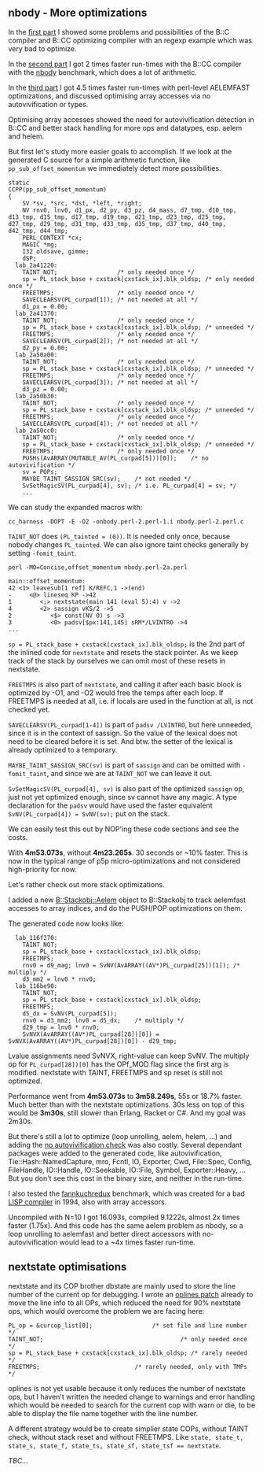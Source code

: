 nbody - More optimizations
--------------------------

In the [first part](http://blogs.perl.org/users/rurban/2012/09/optimizing-compiler-benchmarks-part-1.html)
I showed some problems and possibilities of the B::C compiler and
B::CC optimizing compiler with an regexp example which was very bad to
optimize.

In the [second part](http://blogs.perl.org/users/rurban/2012/10/optimizing-compiler-benchmarks-part-2.html)
I got 2 times faster run-times with the B::CC compiler with the
[nbody](http://shootout.alioth.debian.org/u32/performance.php?test=nbody) benchmark, which does a lot of arithmetic.

In the [third part](http://blogs.perl.org/users/rurban/2012/10/optimizing-compiler-benchmarks-part-3.html)
I got 4.5 times faster run-times with perl-level AELEMFAST optimizations, and discussed optimising array accesses
via no autovivification or types.

Optimising array accesses showed the need for autovivification detection in B::CC and better stack
handling for more ops and datatypes, esp. aelem and helem. 

But first let's study more easier goals to accomplish. If we look at
the generated C source for a simple arithmetic function, like
`pp_sub_offset_momentum` we immediately detect more possibilities.

    static
    CCPP(pp_sub_offset_momentum)
    {
    	SV *sv, *src, *dst, *left, *right;
    	NV rnv0, lnv0, d1_px, d2_py, d3_pz, d4_mass, d7_tmp, d10_tmp, d13_tmp, d15_tmp, d17_tmp, d19_tmp, d21_tmp, d23_tmp, d25_tmp, d27_tmp, d29_tmp, d31_tmp, d33_tmp, d35_tmp, d37_tmp, d40_tmp, d42_tmp, d44_tmp;
    	PERL_CONTEXT *cx;
    	MAGIC *mg;
    	I32 oldsave, gimme;
    	dSP;
      lab_2a41220:
    	TAINT_NOT;                 /* only needed once */
    	sp = PL_stack_base + cxstack[cxstack_ix].blk_oldsp; /* only needed once */
    	FREETMPS;                  /* only needed once */
    	SAVECLEARSV(PL_curpad[1]); /* not needed at all */
    	d1_px = 0.00;
      lab_2a41370:
    	TAINT_NOT;                 /* only needed once */
    	sp = PL_stack_base + cxstack[cxstack_ix].blk_oldsp; /* unneeded */
    	FREETMPS;                  /* only needed once */
    	SAVECLEARSV(PL_curpad[2]); /* not needed at all */
    	d2_py = 0.00;
      lab_2a50a00:
    	TAINT_NOT;                 /* only needed once */
    	sp = PL_stack_base + cxstack[cxstack_ix].blk_oldsp; /* unneeded */
    	FREETMPS;                  /* only needed once */
    	SAVECLEARSV(PL_curpad[3]); /* not needed at all */
    	d3_pz = 0.00;
      lab_2a50b30:
    	TAINT_NOT;                 /* only needed once */
    	sp = PL_stack_base + cxstack[cxstack_ix].blk_oldsp; /* unneeded */
    	FREETMPS;                  /* only needed once */
    	SAVECLEARSV(PL_curpad[4]); /* not needed at all */
      lab_2a50cc0:
    	TAINT_NOT;                 /* only needed once */
    	sp = PL_stack_base + cxstack[cxstack_ix].blk_oldsp; /* unneeded */
    	FREETMPS;                  /* only needed once */
    	PUSHs(AvARRAY(MUTABLE_AV(PL_curpad[5]))[0]);	/* no autovivification */
    	sv = POPs;
    	MAYBE_TAINT_SASSIGN_SRC(sv);    /* not needed */
    	SvSetMagicSV(PL_curpad[4], sv); /* i.e. PL_curpad[4] = sv; */
        ...

We can study the expanded macros with:

    cc_harness -DOPT -E -O2 -onbody.perl-2.perl-1.i nbody.perl-2.perl.c

`TAINT_NOT` does `(PL_tainted = (0))`. It is needed only once, because nobody
changes `PL_tainted`. We can also ignore taint checks generally by setting `-fomit_taint`.

    perl -MO=Concise,offset_momentum nbody.perl-2a.perl

    main::offset_momentum:
    42 <1> leavesub[1 ref] K/REFC,1 ->(end)
    -     <@> lineseq KP ->42
    1        <;> nextstate(main 141 (eval 5):4) v ->2
    4        <2> sassign vKS/2 ->5
    2           <$> const(NV 0) s ->3
    3           <0> padsv[$px:141,145] sRM*/LVINTRO ->4
    ...

`sp = PL_stack_base + cxstack[cxstack_ix].blk_oldsp;` is the 2nd part of the inlined code for 
`nextstate` and resets the stack pointer. As we keep track of the stack by ourselves we can
omit most of these resets in nextstate.

`FREETMPS` is also part of `nextstate`, and calling it after each basic
block is optimized by -O1, and -O2 would free the temps after each
loop.  If FREETMPS is needed at all, i.e. if locals are used in the
function at all, is not checked yet.

`SAVECLEARSV(PL_curpad[1-4])` is part of `padsv /LVINTRO`, but here unneeded, since
it is in the context of sassign. So the value of the lexical does not need to be cleared
before it is set. And btw. the setter of the lexical is already optimized to a temporary.

`MAYBE_TAINT_SASSIGN_SRC(sv)` is part of `sassign` and can be omitted with `-fomit_taint`,
and since we are at `TAINT_NOT` we can leave it out.

`SvSetMagicSV(PL_curpad[4], sv)` is also part of the optimized `sassign` op, just not
yet optimized enough, since sv cannot have any magic. A type declaration for the `padsv`
would have used the faster equivalent `SvNV(PL_curpad[4]) = SvNV(sv);` put on the stack.

We can easily test this out by NOP'ing these code sections and see the costs.

With **4m53.073s**, without **4m23.265s**. 30 seconds or ~10% faster. This is now in the typical
range of p5p micro-optimizations and not considered high-priority for now.

Let's rather check out more stack optimizations.

I added a new [B::Stackobj::Aelem](https://github.com/rurban/perl-compiler/commit/edda0c5ca8cd8fd072e425977dd3a1f80d34857c) object to B::Stackobj to track aelemfast accesses
to array indices, and do the PUSH/POP optimizations on them.

The generated code now looks like:

      lab_116f270:
    	TAINT_NOT;
    	sp = PL_stack_base + cxstack[cxstack_ix].blk_oldsp;
    	FREETMPS;
    	rnv0 = d9_mag; lnv0 = SvNV(AvARRAY((AV*)PL_curpad[25])[1]);	/* multiply */
    	d3_mm2 = lnv0 * rnv0;
      lab_116be90:
    	TAINT_NOT;
    	sp = PL_stack_base + cxstack[cxstack_ix].blk_oldsp;
    	FREETMPS;
    	d5_dx = SvNV(PL_curpad[5]);
    	rnv0 = d3_mm2; lnv0 = d5_dx;	/* multiply */
    	d29_tmp = lnv0 * rnv0;
    	SvNVX(AvARRAY((AV*)PL_curpad[28])[0]) = SvNVX(AvARRAY((AV*)PL_curpad[28])[0]) - d29_tmp;

Lvalue assignments need SvNVX, right-value can keep SvNV.
The multiply op for `PL_curpad[28])[0]` has the OPf_MOD flag since the first arg is modified.
nextstate with TAINT, FREETMPS and sp reset is still not optimized.

Performance went from **4m53.073s** to **3m58.249s**, 55s or 18.7% faster. Much better than
with the nextstate optimizations. 30s less on top of this would be **3m30s**, still slower
than Erlang, Racket or C#. And my goal was 2m30s.

But there's still a lot to optimize (loop unrolling, aelem, helem, ...) and adding the [no autovivification check](https://github.com/rurban/perl-compiler/commit/cc90753d69000453856f4746fd885e058c30ff4b) was also costly. 
Several dependant packages were added to the generated code, like autovivification, Tie::Hash::NamedCapture, mro,
Fcntl, IO, Exporter, Cwd, File::Spec, Config, FileHandle, IO::Handle,
IO::Seekable, IO::File, Symbol, Exporter::Heavy, ...
But you don't see this cost in the binary size, and neither in the run-time.


I also tested the [fannkuchredux](http://shootout.alioth.debian.org/u32/benchmark.php?test=fannkuchredux&lang=all) benchmark, which was created for 
a bad [LISP compiler](http://citeseerx.ist.psu.edu/viewdoc/summary?doi=10.1.1.35.5124) in 1994, also with array accessors.

Uncompiled with N=10 I got 16.093s, compiled 9.1222s, almost 2x times
faster (1.75x).  And this code has the same aelem problem as nbody, so
a loop unrolling to aelemfast and better direct accessors with
no-autovivification would lead to a ~4x times faster run-time.

nextstate optimisations
-----------------------

nextstate and its COP brother dbstate are mainly used to store the line
number of the current op for debugging.
I wrote an [oplines patch](https://github.com/rurban/perl/commits/oplines)
already to move the line info to all OPs, which reduced the need for
90% nextstate ops, which would overcome the problem we are facing here:

    PL_op = &curcop_list[0];                 /* set file and line number */
    TAINT_NOT;                                       /* only needed once */
    sp = PL_stack_base + cxstack[cxstack_ix].blk_oldsp; /* rarely needed */
    FREETMPS;                           /* rarely needed, only with TMPs */

oplines is not yet usable because it only reduces the number of nextstate ops,
but I haven't written the needed change to warnings and error handling which
would be needed to search for the current cop with warn or die, to be able to
display the file name together with the line number.

A different strategy would be to create simplier state COPs, without TAINT check,
without stack reset and without FREETMPS.
Like `state, state_t, state_s, state_f, state_ts, state_sf, state_tsf == nextstate`.


*TBC...*
